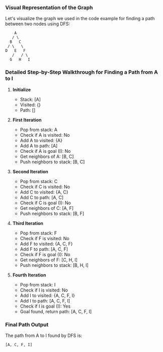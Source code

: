 ### Visual Representation of the Graph

Let's visualize the graph we used in the code example for finding a path between two nodes using DFS:

```
    A
   / \
  B   C
 / \   \
D   E   F
   /   / \
  G   H   I
```

### Detailed Step-by-Step Walkthrough for Finding a Path from A to I

1. **Initialize**
   - Stack: [A]
   - Visited: {}
   - Path: []

2. **First Iteration**
   - Pop from stack: A
   - Check if A is visited: No
   - Add A to visited: {A}
   - Add A to path: [A]
   - Check if A is goal (I): No
   - Get neighbors of A: [B, C]
   - Push neighbors to stack: [B, C]

3. **Second Iteration**
   - Pop from stack: C
   - Check if C is visited: No
   - Add C to visited: {A, C}
   - Add C to path: [A, C]
   - Check if C is goal (I): No
   - Get neighbors of C: [A, F]
   - Push neighbors to stack: [B, F]

4. **Third Iteration**
   - Pop from stack: F
   - Check if F is visited: No
   - Add F to visited: {A, C, F}
   - Add F to path: [A, C, F]
   - Check if F is goal (I): No
   - Get neighbors of F: [C, H, I]
   - Push neighbors to stack: [B, H, I]

5. **Fourth Iteration**
   - Pop from stack: I
   - Check if I is visited: No
   - Add I to visited: {A, C, F, I}
   - Add I to path: [A, C, F, I]
   - Check if I is goal (I): Yes
   - Goal found, return path: [A, C, F, I]

### Final Path Output

The path from A to I found by DFS is:
```
[A, C, F, I]
```
